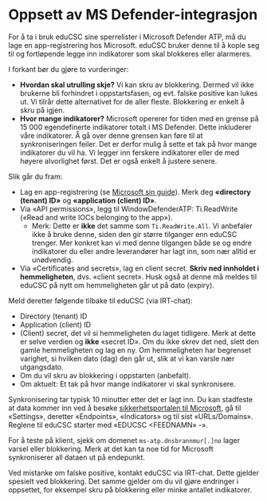# Oppsett av MS Defender-integrasjon

For å ta i bruk eduCSC sine sperrelister i Microsoft Defender ATP, må du lage en
app-registrering hos Microsoft. eduCSC bruker denne til å kople seg til og
fortløpende legge inn indikatorer som skal blokkeres eller alarmeres.

I forkant bør du gjøre to vurderinger:

- **Hvordan skal utrulling skje?** Vi kan skru av blokkering. Dermed vil ikke brukerne
  bli forhindret i oppstartsfasen, og evt. falske positive kan lukes ut. Vi tilrår
  dette alternativet for de aller fleste. Blokkering er enkelt å skru på igjen.
- **Hvor mange indikatorer?** Microsoft opererer for tiden med en grense på 15 000
  egendefinerte indikatorer totalt i MS Defender. Dette inkluderer våre indikatorer.
  Å gå over denne grensen kan føre til at synkroniseringen feiler. Det er derfor
  mulig å sette et tak på hvor mange indikatorer du vil ha. Vi legger inn ferskere
  indikatorer eller de med høyere alvorlighet først. Det er også enkelt å justere senere.

Slik går du fram:

- Lag en app-registrering (se [Microsoft sin
  guide](https://learn.microsoft.com/en-us/azure/active-directory/develop/quickstart-register-app)).
  Merk deg **«directory (tenant) ID»** og **«application (client) ID»**.
- Via «API permissions», legg til WindowDefenderATP: Ti.ReadWrite («Read and
  write IOCs belonging to the app»).
  - Merk: Dette er **ikke** det samme som `Ti.ReadWrite.All`. Vi anbefaler ikke å bruke denne, siden
    den gir større tilganger enn eduCSC trenger. Mer konkret kan vi med denne tilgangen både se og endre
    indikatorer du eller andre leverandører har lagt inn, som nær alltid er unødvendig.
- Via «Certificates and secrets», lag en client secret. **Skriv ned innholdet i
  hemmeligheten**, dvs. «client secret». Husk også at denne må meldes til eduCSC
  på nytt om hemmeligheten går ut på dato (expiry).

Meld deretter følgende tilbake til eduCSC (via IRT-chat):

- Directory (tenant) ID
- Application (client) ID
- (Client) secret, det vil si hemmeligheten du laget tidligere. Merk at dette er
  selve verdien og **ikke** «secret ID». Om du ikke skrev det ned, slett den
  gamle hemmeligheten og lag en ny. Om hemmeligheten har begrenset varighet,
  si hvilken dato (dag) den går ut, slik at vi kan varsle nær utgangsdato.
- Om du vil skru av blokkering i oppstarten (anbefalt).
- Om aktuelt: Et tak på hvor mange indikatorer vi skal synkronisere.

Synkronisering tar typisk 10 minutter etter det er lagt inn. Du kan stadfeste at
data kommer inn ved å besøke [sikkerhetsportalen til Microsoft](https://security.microsoft.com),
gå til «Settings», deretter «Endpoints», «Indicators» og til sist «URLs/Domains».
Reglene til eduCSC starter med «EDUCSC <FEEDNAMN» -».

For å teste på klient, sjekk om domenet `ms-atp.dnsbrannmur[.]no` lager varsel
eller blokkering. Merk at det kan ta noe tid for Microsoft synkroniserer all
dataen ut på endepunkt.

Ved mistanke om falske positive, kontakt eduCSC via IRT-chat. Dette gjelder
spesielt ved blokkering. Det samme gjelder om du vil gjøre endringer i oppsettet,
for eksempel skru på blokkering eller minke antallet indikatorer.
